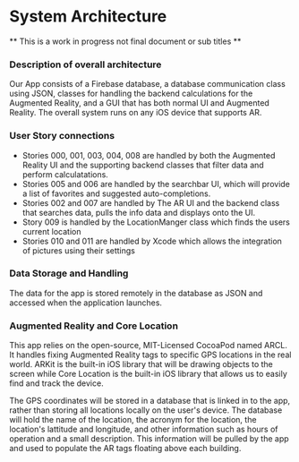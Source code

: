 # System Architecture
  
  ** This is a work in progress not final document or sub titles **
  
### Description of overall architecture
Our App consists of a Firebase database, a database communication class using JSON, classes for handling the backend calculations for the Augmented Reality, and a GUI that has both normal UI and Augmented Reality. The overall system runs on any iOS device that supports AR.
  
### User Story connections
* Stories 000, 001, 003, 004, 008 are handled by both the Augmented Reality UI and the supporting backend classes that filter data and perform calculatations.
* Stories 005 and 006 are handled by the searchbar UI, which will provide a list of favorites and suggested auto-completions.
* Stories 002 and 007 are handled by The AR UI and the backend class that searches data, pulls the info data and displays onto the UI.
* Story 009 is handled by the LocationManger class which finds the users current location
* Stories 010 and 011 are handled by Xcode which allows the integration of pictures using their settings

### Data Storage and Handling

The data for the app is stored remotely in the database as JSON and accessed when the application launches.

### Augmented Reality and Core Location

This app relies on the open-source, MIT-Licensed CocoaPod named ARCL. It handles fixing Augmented Reality tags to specific GPS locations in the real world. ARKit is the built-in iOS library that will be drawing objects to the screen while Core Location is the built-in iOS library that allows us to easily find and track the device.

The GPS coordinates will be stored in a database that is linked in to the app, rather than storing all locations locally on the user's device. The database will hold the name of the location, the acronym for the location, the location's lattitude and longitude, and other information such as hours of operation and a small description. This information will be pulled by the app and used to populate the AR tags floating above each building.
